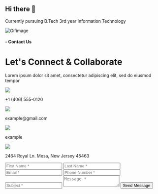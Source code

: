 ## Hi there 👋
<!--
**Venkatanarendra2003/Venkatanarendra2003** is a ✨ _special_ ✨ repository because its `README.md` (this file) appears on your GitHub profile.

Here are some ideas to get you started:

- 🔭 I’m currently working on ...
- 🌱 I’m currently learning ...
- 👯 I’m looking to collaborate on ...
- 🤔 I’m looking for help with ...
- 💬 Ask me about ...
- 📫 How to reach me: ...
- 😄 Pronouns: ...
- ⚡ Fun fact: ...
-->
Currently pursuing B.Tech 3rd year Information Technology
<div>
<img src="https://media.giphy.com/media/v1.Y2lkPTc5MGI3NjExbGtiaGFtejllYmR1enllcXkwajZud3AzdTAxdDFieHY4cnE5eHphbSZlcD12MV9naWZzX3NlYXJjaCZjdD1n/bGgsc5mWoryfgKBx1u/giphy.gif" alt="Gifimage">
</div>

<div class="container">
        <div class="contact-info">
            <h4>- Contact Us</h4>
            <h1>Let's Connect & Collaborate</h1>
             <p>Lorem ipsum dolor sit amet, consectetur adipiscing elit, sed do eiusmod tempor</p>
            <div class="contact-details">
                <div class="detail">
                    <img src="https://www.google.com/url?sa=i&url=https%3A%2F%2Ficonduck.com%2Ficons%2F57949%2Fcall&psig=AOvVaw0j8e-MJAhuvscp8pk3dp5q&ust=1737266801205000&source=images&cd=vfe&opi=89978449&ved=0CBQQjRxqFwoTCPjAg6jN_ooDFQAAAAAdAAAAABAE">
                    <p>+1 (406) 555-0120</p>
                </div>
                <div class="detail">
                    <img src="mail.avif"> 
                    <p>example@gmail.com</p>
                </div>
                <div class="detail">
                    <img src="social.png"> 
                    <p>example</p>
                </div>
                <div class="detail">
                    <img src="gps.jpg"> 
                    <p>2464 Royal Ln. Mesa, New Jersey 45463</p>
                </div>
            </div>
        </div>
        <div class="contact-form">
            <form action="#" method="post">
                <div class="form-row">
                    <input type="text" id="firstName" name="firstName" placeholder="First Name *" required>
                    <input type="text" id="lastName" name="lastName" placeholder="Last Name *" required>
                </div>
                <input type="email" id="email" name="email" placeholder="Email *" required>
                <input type="tel" id="phoneNumber" name="phoneNumber" placeholder="Phone Number *" required>
                <input type="text" id="subject" name="subject" placeholder="Subject *" required>
                <textarea id="message" name="message" placeholder="Message *" required></textarea>
                <button type="submit">Send Message</button>
            </form>
        </div>
    </div>
